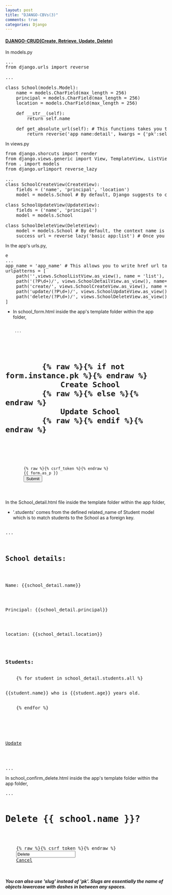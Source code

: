 ```yaml
---
layout: post
title: "DJANGO-CBVs(3)"
comments: true
categories: Django
---
```


#### <u><b> DJANGO-CRUD(Create, Retrieve, Update, Delete) </b></u>

In models.py
<pre>
...
from django.urls import reverse

...

class School(models.Model):
    name = models.CharField(max_length = 256)
    principal = models.CharField(max_length = 256)
    location = models.CharField(max_length = 256)

    def __str__(self):
        return self.name
    
    def get_absolute_url(self): # This functions takes you to the detail page once you created a school and submitted the form.
        return reverse('app_name:detail', kwargs = {'pk':self.pk}) # 'app_name:detail' comes from the urls.py file
</pre>


In views.py
<pre>
from django.shorcuts import render
from django.views.generic import View, TemplateView, ListView, DetailView, CreateView, UpdateView, DeleteView
from . import models
from django.urlimport reverse_lazy

...
class SchoolCreateView(CreateView):
    fields = ('name', 'principal', 'location')
    model = models.School # By default, Django suggests to create school_form.html.(lowercate the model name and concats '_form.html')

class SchoolUpdateView(UpdateView):
    fields = ('name', 'principal')
    model = models.School

class SchoolDeleteView(DeleteView):
    model = models.School # By default, the context name is 'school' (use this in html files)
    success_url = reverse_lazy('basic_app:list') # Once you successfully deleted, go to school list page
</pre>

In the app's urls.py,
<pre>
e
...
app_name = 'app_name' # This allows you to write href url tagging in html files(ex. href = "{% raw %}{% url 'app_name:list' %}{% endraw %}")
urlpatterns = [
    path('',views.SchoolListView.as_view(), name = 'list'), # This name allows to do the href url tagging above.
    path('(?P<pk>\d+)/', views.SchoolDetailView.as_view(), name='detail'), # The regular expression makes the href in the html file to return a single number(primary key) and links to that specific schools detail view.
    path('create/', views.SchoolCreateView.as_view(), name = 'create'),
    path('update/(?P<pk>\d+)/', views.SchoolUpdateView.as_view(), name='update'),
    path('delete/(?P<pk>\d+)/', views.SchoolDeleteView.as_view(), name='delete'),
]
</pre>

- In school_form.html inside the app's template folder within the app folder,

<pre><code>
    ...

    <h1>
        {% raw %}{% if not form.instance.pk %}{% endraw %}
            Create School
        {% raw %}{% else %}{% endraw %}
            Update School
        {% raw %}{% endif %}{% endraw %}
    </h1>

    <form method = 'post'>
        {% raw %}{% csrf_token %}{% endraw %}
        {{ form.as_p }}
        <input type = 'submit' class='btn btn-primary' value = 'Submit'>
    </form>
</code></pre>

In the School_detail.html file inside the template folder within the app folder,
- '.students' comes from the defined related_name of Student model which is to match students to the School as a foreign key.
<pre>

...
<div class='jumbotron'>
    <h2>School details:</h2>
    <p>Name: {{school_detail.name}}</p>
    <p>Principal: {{school_detail.principal}}</p>
    <p>location: {{school_detail.location}}</p>
    <h3>Students: </h3>
    {% for student in school_detail.students.all %}
        <p>{{student.name}} who is {{student.age}} years old.</p>
    {% endfor %}
</div>


<div class ='container'>
    <p><a class='btn btn-warning' href = "{% raw %}{% url 'app_name:update' pk = school_detail.pk %"}{% endraw %}>Update</a></p>
</div>

...
</pre>


In school_confirm_delete.html inside the app's template folder within the app folder,
<pre>
...

<h1>Delete {{ school.name }}?</h1>

<form method = 'post'>
    {% raw %}{% csrf_token %}{% endraw %}
    <input type = 'subnit' class = 'btn btn-danger' value = 'Delete'>
    <a href = "{% raw %}{% url 'basic_app:detail' pk=school.pk %}{% endraw %}">Cancel</a>
</form>
</pre>

##### You can also use 'slug' instead of 'pk'. Slugs are essentially the name of objects lowercase with dashes in between any spaces.
